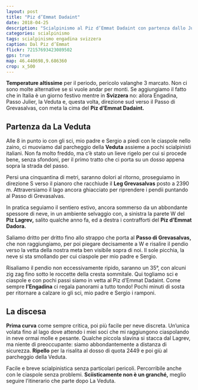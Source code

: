```yaml
---
layout: post
title: "Piz d’Emmat Dadaint"
date: 2018-04-25
description: "Scialpinismo al Piz d’Emmat Dadaint con partenza dallo Julierpass in località La Veduta"
categories: scialpinismo
tags: scialpinismo engadina svizzera
caption: Dal Piz d’Emmat
flickr: 72157693423089502
gps: true
map: 46.440698,9.686360
crop: x_500
---
```


**Temperature altissime** per il periodo, pericolo valanghe 3 marcato. Non ci sono molte alternative se si vuole andar per monti. Se aggiungiamo il fatto che in Italia è un giorno festivo mentre in **Svizzera** no: allora Engadina, Passo Julier, la Veduta e, questa volta, direzione sud verso il Passo di Grevasalvas, con meta la cima del **Piz d’Emmat Dadaint.**

## Partenza da La Veduta
Alle 8 in punto io con gli sci, mio padre e Sergio a piedi con le ciaspole nello zaino, ci muoviamo dal parcheggio della **Veduta** assieme a pochi scialpinisti italiani. Non fa molto freddo, ma c’è stato un lieve rigelo per cui si procede bene, senza sfondoni, per il primo tratto che ci porta su un dosso appena sopra la strada del passo. 

Persi una cinquantina di metri, saranno dolori al ritorno, proseguiamo in direzione S verso il pianoro che racchiude il **Leg Grevasalvas** posto a 2390 m. Attraversiamo il lago ancora ghiacciato per riprendere i pendii puntando al Passo di Grevasalvas. 

In pratica seguiamo il sentiero estivo, ancora sommerso da un abbondante spessore di neve, in un ambiente selvaggio con, a sinistra la parete W del **Piz Lagrev,** salito qualche anno fa, ed a destra i contrafforti del **Piz d’Emmat Dadora.**

Saliamo dritto per dritto fino allo strappo che porta al **Passo di Grevasalvas,** che non raggiungiamo, per poi piegare decisamente a W e risalire il pendio verso la vetta della nostra meta ben visibile sopra di noi. Il sole picchia, la neve si sta smollando per cui ciaspole per mio padre e Sergio. 

Risaliamo il pendio non eccessivamente ripido, saranno un 35°, con alcuni zig zag fino sotto le roccette della cresta sommitale. Qui togliamo sci e ciaspole e con pochi passi siamo in vetta al Piz d’Emmat Dadaint. Come sempre **l’Engadina** ci regala panorami a tutto tondo! Pochi minuti di sosta per ritornare a calzare io gli sci, mio padre e Sergio i ramponi. 

## La discesa

**Prima curva** come sempre critica, poi più facile per neve discreta. Un’unica volata fino al lago dove attendo i miei soci che mi raggiungono ciaspolando in neve ormai molle e pesante. Qualche piccola slavina si stacca dal Lagrev, ma niente di preoccupante: siamo abbondantemente a distanza di sicurezza. **Ripello** per la risalita al dosso di quota 2449 e poi giù al parcheggio della Veduta. 

Facile e breve scialpinistica senza particolari pericoli. Percorribile anche con le ciaspole senza problemi. **Sciisticamente non è un granché,** meglio seguire l’itinerario che parte dopo La Veduta.